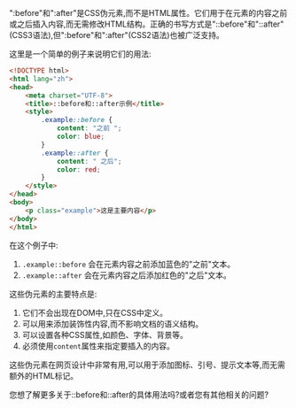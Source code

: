 ":before"和":after"是CSS伪元素,而不是HTML属性。它们用于在元素的内容之前或之后插入内容,而无需修改HTML结构。正确的书写方式是"::before"和"::after"(CSS3语法),但":before"和":after"(CSS2语法)也被广泛支持。

这里是一个简单的例子来说明它们的用法:



```html
<!DOCTYPE html>
<html lang="zh">
<head>
    <meta charset="UTF-8">
    <title>::before和::after示例</title>
    <style>
        .example::before {
            content: "之前 ";
            color: blue;
        }
        .example::after {
            content: " 之后";
            color: red;
        }
    </style>
</head>
<body>
    <p class="example">这是主要内容</p>
</body>
</html>

```

在这个例子中:

1. `.example::before` 会在元素内容之前添加蓝色的"之前"文本。
2. `.example::after` 会在元素内容之后添加红色的"之后"文本。

这些伪元素的主要特点是:

1. 它们不会出现在DOM中,只在CSS中定义。
2. 可以用来添加装饰性内容,而不影响文档的语义结构。
3. 可以设置各种CSS属性,如颜色、字体、背景等。
4. 必须使用`content`属性来指定要插入的内容。

这些伪元素在网页设计中非常有用,可以用于添加图标、引号、提示文本等,而无需额外的HTML标记。

您想了解更多关于::before和::after的具体用法吗?或者您有其他相关的问题?